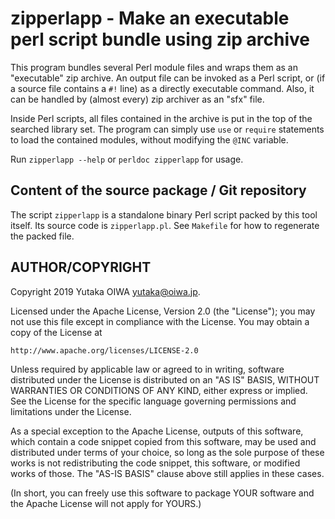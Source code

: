 # zipperlapp - Make an executable perl script bundle using zip archive

This program bundles several Perl module files and wraps them as an
"executable" zip archive.  An output file can be invoked as a Perl
script, or (if a source file contains a `#!` line) as a directly
executable command.  Also, it can be handled by (almost every) zip
archiver as an "sfx" file.

Inside Perl scripts, all files contained in the archive is put in the
top of the searched library set.  The program can simply use `use` or
`require` statements to load the contained modules, without modifying
the `@INC` variable.

Run `zipperlapp --help` or `perldoc zipperlapp` for usage.

## Content of the source package / Git repository

The script `zipperlapp` is a standalone binary Perl script packed by
this tool itself.  Its source code is `zipperlapp.pl`.
See `Makefile` for how to regenerate the packed file.

## AUTHOR/COPYRIGHT

Copyright 2019 Yutaka OIWA <yutaka@oiwa.jp>.

Licensed under the Apache License, Version 2.0 (the "License");
you may not use this file except in compliance with the License.
You may obtain a copy of the License at

    http://www.apache.org/licenses/LICENSE-2.0

Unless required by applicable law or agreed to in writing, software
distributed under the License is distributed on an "AS IS" BASIS,
WITHOUT WARRANTIES OR CONDITIONS OF ANY KIND, either express or implied.
See the License for the specific language governing permissions and
limitations under the License.

As a special exception to the Apache License, outputs of this
software, which contain a code snippet copied from this software, may
be used and distributed under terms of your choice, so long as the
sole purpose of these works is not redistributing the code snippet,
this software, or modified works of those.  The "AS-IS BASIS" clause
above still applies in these cases.

(In short, you can freely use this software to package YOUR software
and the Apache License will not apply for YOURS.)

